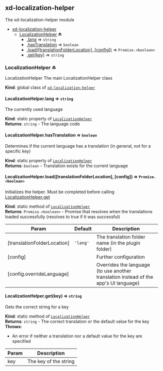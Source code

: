 <a name="module_xd-localization-helper"></a>

## xd-localization-helper
The xd-localization-helper module


* [xd-localization-helper](#module_xd-localization-helper)
    * [LocalizationHelper](#exp_module_xd-localization-helper--LocalizationHelper) ⏏
        * [.lang](#module_xd-localization-helper--LocalizationHelper.lang) ⇒ <code>string</code>
        * [.hasTranslation](#module_xd-localization-helper--LocalizationHelper.hasTranslation) ⇒ <code>boolean</code>
        * [.load([translationFolderLocation], [config])](#module_xd-localization-helper--LocalizationHelper.load) ⇒ <code>Promise.&lt;boolean&gt;</code>
        * [.get(key)](#module_xd-localization-helper--LocalizationHelper.get) ⇒ <code>string</code>

<a name="exp_module_xd-localization-helper--LocalizationHelper"></a>

### LocalizationHelper ⏏
LocalizationHelperThe main LocalizationHelper class

**Kind**: global class of [<code>xd-localization-helper</code>](#module_xd-localization-helper)  
<a name="module_xd-localization-helper--LocalizationHelper.lang"></a>

#### LocalizationHelper.lang ⇒ <code>string</code>
The currently used language

**Kind**: static property of [<code>LocalizationHelper</code>](#exp_module_xd-localization-helper--LocalizationHelper)  
**Returns**: <code>string</code> - The language code  
<a name="module_xd-localization-helper--LocalizationHelper.hasTranslation"></a>

#### LocalizationHelper.hasTranslation ⇒ <code>boolean</code>
Determines if the current language has a translation (in general, not for a specific key)

**Kind**: static property of [<code>LocalizationHelper</code>](#exp_module_xd-localization-helper--LocalizationHelper)  
**Returns**: <code>boolean</code> - Translation exists for the current language  
<a name="module_xd-localization-helper--LocalizationHelper.load"></a>

#### LocalizationHelper.load([translationFolderLocation], [config]) ⇒ <code>Promise.&lt;boolean&gt;</code>
Initializes the helper. Must be completed before calling [LocalizationHelper.get](LocalizationHelper.get)

**Kind**: static method of [<code>LocalizationHelper</code>](#exp_module_xd-localization-helper--LocalizationHelper)  
**Returns**: <code>Promise.&lt;boolean&gt;</code> - Promise that resolves when the translations loaded successfully (resolves to true if it was successful)  

| Param | Default | Description |
| --- | --- | --- |
| [translationFolderLocation] | <code>&#x27;lang&#x27;</code> | The translation folder name (in the plugin folder) |
| [config] |  | Further configuration |
| [config.overrideLanguage] | <code></code> | Overrides the language (to use another translation instead of the app's UI language) |

<a name="module_xd-localization-helper--LocalizationHelper.get"></a>

#### LocalizationHelper.get(key) ⇒ <code>string</code>
Gets the correct string for a key

**Kind**: static method of [<code>LocalizationHelper</code>](#exp_module_xd-localization-helper--LocalizationHelper)  
**Returns**: <code>string</code> - The correct translation or the default value for the key  
**Throws**:

- An error if neither a translation nor a default value for the key are specified


| Param | Description |
| --- | --- |
| key | The key of the string |

